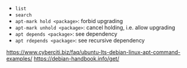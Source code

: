 - `list`
- `search`
- `apt-mark hold <package>`: forbid upgrading
- `apt-mark unhold <package>`: cancel holding, i.e. allow upgrading
- `apt depends <package>`: see dependency
- `apt rdepends <package>`: see recursive dependency


https://www.cyberciti.biz/faq/ubuntu-lts-debian-linux-apt-command-examples/
https://debian-handbook.info/get/ 
